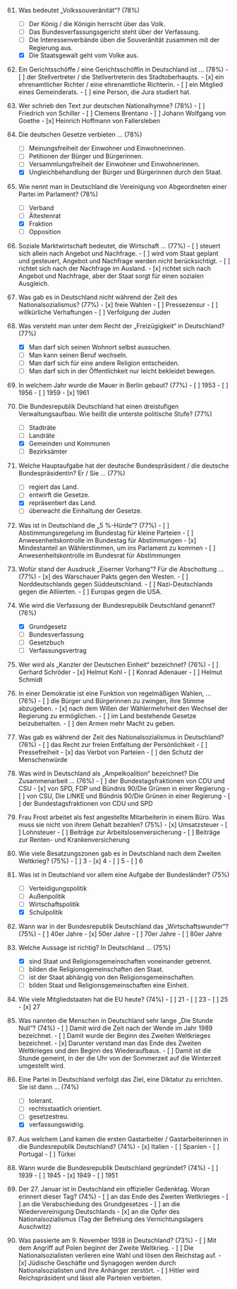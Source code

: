 61. Was bedeutet „Volkssouveränität“? (78%)
	- [ ] Der König / die Königin herrscht über das Volk.
	- [ ] Das Bundesverfassungsgericht steht über der Verfassung.
	- [ ] Die Interessenverbände üben die Souveränität zusammen mit der Regierung aus.
	- [x] Die Staatsgewalt geht vom Volke aus.

150. Ein Gerichtsschöffe / eine Gerichtsschöffin in Deutschland ist … (78%)
	- [ ] der Stellvertreter / die Stellvertreterin des Stadtoberhaupts.
	- [x] ein ehrenamtlicher Richter / eine ehrenamtliche Richterin.
	- [ ] ein Mitglied eines Gemeinderats.
	- [ ] eine Person, die Jura studiert hat.

202466. Wer schrieb den Text zur deutschen Nationalhymne? (78%)
	- [ ] Friedrich von Schiller
	- [ ] Clemens Brentano
	- [ ] Johann Wolfgang von Goethe
	- [x] Heinrich Hoffmann von Fallersleben

17. Die deutschen Gesetze verbieten … (78%)
	- [ ] Meinungsfreiheit der Einwohner und Einwohnerinnen.
	- [ ] Petitionen der Bürger und Bürgerinnen.
	- [ ] Versammlungsfreiheit der Einwohner und Einwohnerinnen.
	- [x] Ungleichbehandlung der Bürger und Bürgerinnen durch den Staat.

89. Wie nennt man in Deutschland die Vereinigung von Abgeordneten einer Partei im Parlament? (78%)
	- [ ] Verband
	- [ ] Ältestenrat
	- [x] Fraktion
	- [ ] Opposition

171. Soziale Marktwirtschaft bedeutet, die Wirtschaft … (77%)
	- [ ] steuert sich allein nach Angebot und Nachfrage.
	- [ ] wird vom Staat geplant und gesteuert, Angebot und Nachfrage werden nicht berücksichtigt.
	- [ ] richtet sich nach der Nachfrage im Ausland.
	- [x] richtet sich nach Angebot und Nachfrage, aber der Staat sorgt für einen sozialen Ausgleich.

159. Was gab es in Deutschland nicht während der Zeit des Nationalsozialismus? (77%)
	- [x] freie Wahlen
	- [ ] Pressezensur
	- [ ] willkürliche Verhaftungen
	- [ ] Verfolgung der Juden

19. Was versteht man unter dem Recht der „Freizügigkeit“ in Deutschland? (77%)
	- [x] Man darf sich seinen Wohnort selbst aussuchen.
	- [ ] Man kann seinen Beruf wechseln.
	- [ ] Man darf sich für eine andere Religion entscheiden.
	- [ ] Man darf sich in der Öffentlichkeit nur leicht bekleidet bewegen.

188. In welchem Jahr wurde die Mauer in Berlin gebaut? (77%)
	- [ ] 1953
	- [ ] 1956
	- [ ] 1959
	- [x] 1961

69. Die Bundesrepublik Deutschland hat einen dreistufigen Verwaltungsaufbau. Wie heißt die unterste politische Stufe? (77%)
	- [ ] Stadträte
	- [ ] Landräte
	- [x] Gemeinden und Kommunen
	- [ ] Bezirksämter

84. Welche Hauptaufgabe hat der deutsche Bundespräsident / die deutsche Bundespräsidentin? Er / Sie … (77%)
	- [ ] regiert das Land.
	- [ ] entwirft die Gesetze.
	- [x] repräsentiert das Land.
	- [ ] überwacht die Einhaltung der Gesetze.

123. Was ist in Deutschland die „5 %-Hürde“? (77%)
	- [ ] Abstimmungsregelung im Bundestag für kleine Parteien
	- [ ] Anwesenheitskontrolle im Bundestag für Abstimmungen
	- [x] Mindestanteil an Wählerstimmen, um ins Parlament zu kommen
	- [ ] Anwesenheitskontrolle im Bundesrat für Abstimmungen

185. Wofür stand der Ausdruck „Eiserner Vorhang“? Für die Abschottung … (77%)
	- [x] des Warschauer Pakts gegen den Westen.
	- [ ] Norddeutschlands gegen Süddeutschland.
	- [ ] Nazi-Deutschlands gegen die Alliierten.
	- [ ] Europas gegen die USA.

11. Wie wird die Verfassung der Bundesrepublik Deutschland genannt? (76%)
	- [x] Grundgesetz
	- [ ] Bundesverfassung
	- [ ] Gesetzbuch
	- [ ] Verfassungsvertrag

215. Wer wird als „Kanzler der Deutschen Einheit“ bezeichnet? (76%)
	- [ ] Gerhard Schröder
	- [x] Helmut Kohl
	- [ ] Konrad Adenauer
	- [ ] Helmut Schmidt

125. In einer Demokratie ist eine Funktion von regelmäßigen Wahlen, … (76%)
	- [ ] die Bürger und Bürgerinnen zu zwingen, ihre Stimme abzugeben.
	- [x] nach dem Willen der Wählermehrheit den Wechsel der Regierung zu ermöglichen.
	- [ ] im Land bestehende Gesetze beizubehalten.
	- [ ] den Armen mehr Macht zu geben.

170. Was gab es während der Zeit des Nationalsozialismus in Deutschland? (76%)
	- [ ] das Recht zur freien Entfaltung der Persönlichkeit
	- [ ] Pressefreiheit
	- [x] das Verbot von Parteien
	- [ ] den Schutz der Menschenwürde

103. Was wird in Deutschland als „Ampelkoalition“ bezeichnet? Die Zusammenarbeit … (76%)
	- [ ] der Bundestagsfraktionen von CDU und CSU
	- [x] von SPD, FDP und Bündnis 90/Die Grünen in einer Regierung
	- [ ] von CSU, Die LINKE und Bündnis 90/Die Grünen in einer Regierung
	- [ ] der Bundestagsfraktionen von CDU und SPD

285. Frau Frost arbeitet als fest angestellte Mitarbeiterin in einem Büro. Was muss sie nicht von ihrem Gehalt bezahlen? (75%)
	- [x] Umsatzsteuer
	- [ ] Lohnsteuer
	- [ ] Beiträge zur Arbeitslosenversicherung
	- [ ] Beiträge zur Renten- und Krankenversicherung

175. Wie viele Besatzungszonen gab es in Deutschland nach dem Zweiten Weltkrieg? (75%)
	- [ ] 3
	- [x] 4
	- [ ] 5
	- [ ] 6

67. Was ist in Deutschland vor allem eine Aufgabe der Bundesländer? (75%)
	- [ ] Verteidigungspolitik
	- [ ] Außenpolitik
	- [ ] Wirtschaftspolitik
	- [x] Schulpolitik

183. Wann war in der Bundesrepublik Deutschland das „Wirtschaftswunder“? (75%)
	- [ ] 40er Jahre
	- [x] 50er Jahre
	- [ ] 70er Jahre
	- [ ] 80er Jahre

33. Welche Aussage ist richtig? In Deutschland … (75%)
	- [x] sind Staat und Religionsgemeinschaften voneinander getrennt.
	- [ ] bilden die Religionsgemeinschaften den Staat.
	- [ ] ist der Staat abhängig von den Religionsgemeinschaften.
	- [ ] bilden Staat und Religionsgemeinschaften eine Einheit.

236. Wie viele Mitgliedstaaten hat die EU heute? (74%)
	- [ ] 21
	- [ ] 23
	- [ ] 25
	- [x] 27

2024184. Was nannten die Menschen in Deutschland sehr lange „Die Stunde Null“? (74%)
	- [ ] Damit wird die Zeit nach der Wende im Jahr 1989 bezeichnet.
	- [ ] Damit wurde der Beginn des Zweiten Weltkrieges bezeichnet.
	- [x] Darunter verstand man das Ende des Zweiten Weltkrieges und den Beginn des Wiederaufbaus.
	- [ ] Damit ist die Stunde gemeint, in der die Uhr von der Sommerzeit auf die Winterzeit umgestellt wird.

20. Eine Partei in Deutschland verfolgt das Ziel, eine Diktatur zu errichten. Sie ist dann … (74%)
	- [ ] tolerant.
	- [ ] rechtsstaatlich orientiert.
	- [ ] gesetzestreu.
	- [x] verfassungswidrig.

300. Aus welchem Land kamen die ersten Gastarbeiter / Gastarbeiterinnen in die Bundesrepublik Deutschland? (74%)
	- [x] Italien
	- [ ] Spanien
	- [ ] Portugal
	- [ ] Türkei

169. Wann wurde die Bundesrepublik Deutschland gegründet? (74%)
	- [ ] 1939
	- [ ] 1945
	- [x] 1949
	- [ ] 1951

220. Der 27. Januar ist in Deutschland ein offizieller Gedenktag. Woran erinnert dieser Tag? (74%)
	- [ ] an das Ende des Zweiten Weltkrieges
	- [ ] an die Verabschiedung des Grundgesetzes
	- [ ] an die Wiedervereinigung Deutschlands
	- [x] an die Opfer des Nationalsozialismus (Tag der Befreiung des Vernichtungslagers Auschwitz)

164. Was passierte am 9. November 1938 in Deutschland? (73%)
	- [ ] Mit dem Angriff auf Polen beginnt der Zweite Weltkrieg.
	- [ ] Die Nationalsozialisten verlieren eine Wahl und lösen den Reichstag auf.
	- [x] Jüdische Geschäfte und Synagogen werden durch Nationalsozialisten und ihre Anhänger zerstört.
	- [ ] Hitler wird Reichspräsident und lässt alle Parteien verbieten.
